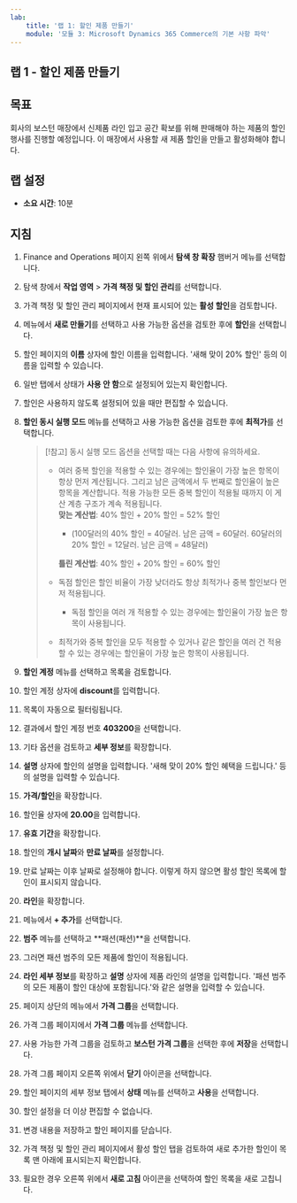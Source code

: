 ```yaml
---
lab:
    title: '랩 1: 할인 제품 만들기'
    module: '모듈 3: Microsoft Dynamics 365 Commerce의 기본 사항 파악'
---
```


## 랩 1 - 할인 제품 만들기

## 목표

회사의 보스턴 매장에서 신제품 라인 입고 공간 확보를 위해 판매해야 하는 제품의 할인 행사를 진행할 예정입니다. 이 매장에서 사용할 새 제품 할인을 만들고 활성화해야 합니다.

## 랩 설정

   - **소요 시간**: 10분

## 지침

1. Finance and Operations 페이지 왼쪽 위에서 **탐색 창 확장** 햄버거 메뉴를 선택합니다.

1. 탐색 창에서 **작업 영역** > **가격 책정 및 할인 관리**를 선택합니다.

1. 가격 책정 및 할인 관리 페이지에서 현재 표시되어 있는 **활성 할인**을 검토합니다.

1. 메뉴에서 **새로 만들기**를 선택하고 사용 가능한 옵션을 검토한 후에 **할인**을 선택합니다.

1. 할인 페이지의 **이름** 상자에 할인 이름을 입력합니다. '새해 맞이 20% 할인' 등의 이름을 입력할 수 있습니다.

1. 일반 탭에서 상태가 **사용 안 함**으로 설정되어 있는지 확인합니다.

1. 할인은 사용하지 않도록 설정되어 있을 때만 편집할 수 있습니다.

1. **할인 동시 실행 모드** 메뉴를 선택하고 사용 가능한 옵션을 검토한 후에 **최적가**를 선택합니다.

    >[!참고] 동시 실행 모드 옵션을 선택할 때는 다음 사항에 유의하세요.
    >
    >  - 여러 중복 할인을 적용할 수 있는 경우에는 할인율이 가장 높은 항목이 항상 먼저 계산됩니다.  그리고 남은 금액에서 두 번째로 할인율이 높은 항목을 계산합니다.  적용 가능한 모든 중복 할인이 적용될 때까지 이 게산 계층 구조가 계속 적용됩니다.  
    >    **맞는 계산법**: 40% 할인 + 20% 할인 = 52% 할인  
    >      - (100달러의 40% 할인 = 40달러. 남은 금액 = 60달러.  60달러의 20% 할인 = 12달러. 남은 금액 = 48달러)  
    >
    >    **틀린 계산법**: 40% 할인 + 20% 할인 = 60% 할인
    >
    >  - 독점 할인은 할인 비율이 가장 낮더라도 항상 최적가나 중복 할인보다 먼저 적용됩니다.
    >    - 독점 할인을 여러 개 적용할 수 있는 경우에는 할인율이 가장 높은 항목이 사용됩니다.
    >  - 최적가와 중복 할인을 모두 적용할 수 있거나 같은 할인을 여러 건 적용할 수 있는 경우에는 할인율이 가장 높은 항목이 사용됩니다.

1. **할인 계정** 메뉴를 선택하고 목록을 검토합니다.

1. 할인 계정 상자에 **discount**를 입력합니다.

1. 목록이 자동으로 필터링됩니다.

1. 결과에서 할인 계정 번호 **403200**을 선택합니다.

1. 기타 옵션을 검토하고 **세부 정보**를 확장합니다.

1. **설명** 상자에 할인의 설명을 입력합니다. '새해 맞이 20% 할인 혜택을 드립니다.' 등의 설명을 입력할 수 있습니다.

1. **가격/할인**을 확장합니다.

1. 할인율 상자에 **20.00**을 입력합니다.

1. **유효 기간**을 확장합니다.

1. 할인의 **개시 날짜**와 **만료 날짜**를 설정합니다.

1. 만료 날짜는 이후 날짜로 설정해야 합니다. 이렇게 하지 않으면 활성 할인 목록에 할인이 표시되지 않습니다.

1. **라인**을 확장합니다.

1. 메뉴에서 **+ 추가**를 선택합니다.

1. **범주** 메뉴를 선택하고 **패션(패션)**을 선택합니다.

1. 그러면 패션 범주의 모든 제품에 할인이 적용됩니다.

1. **라인 세부 정보**를 확장하고 **설명** 상자에 제품 라인의 설명을 입력합니다. '패션 범주의 모든 제품이 할인 대상에 포함됩니다.'와 같은 설명을 입력할 수 있습니다.

1. 페이지 상단의 메뉴에서 **가격 그룹**을 선택합니다.

1. 가격 그룹 페이지에서 **가격 그룹** 메뉴를 선택합니다.

1. 사용 가능한 가격 그룹을 검토하고 **보스턴 가격 그룹**을 선택한 후에 **저장**을 선택합니다.

1. 가격 그룹 페이지 오른쪽 위에서 **닫기** 아이콘을 선택합니다.

1. 할인 페이지의 세부 정보 탭에서 **상태** 메뉴를 선택하고 **사용**을 선택합니다.

1. 할인 설정을 더 이상 편집할 수 없습니다.

1. 변경 내용을 저장하고 할인 페이지를 닫습니다.

1. 가격 책정 및 할인 관리 페이지에서 활성 할인 탭을 검토하여 새로 추가한 할인이 목록 맨 아래에 표시되는지 확인합니다.

1. 필요한 경우 오른쪽 위에서 **새로 고침** 아이콘을 선택하여 할인 목록을 새로 고칩니다.
